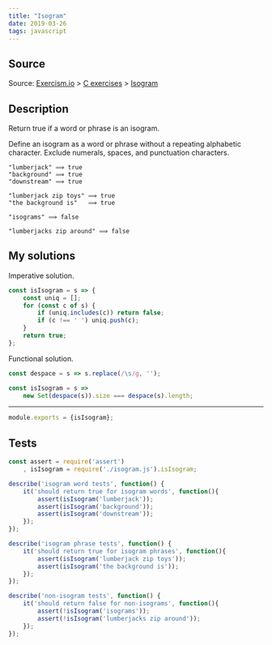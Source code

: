 ```yaml
---
title: "Isogram"
date: 2019-03-26
tags: javascript
---
```


## Source

Source: [Exercism.io] > [C exercises] > [Isogram]

[Exercism.io]: https://exercism.io/
[C exercises]: https://exercism.io/tracks/c
[Isogram]: http://exercism.io/exercises/c/isogram/


## Description

Return true if a word or phrase is an isogram.

Define an isogram as a word or phrase without a repeating alphabetic
character. Exclude numerals, spaces, and punctuation characters.


```
"lumberjack" ⟹ true
"background" ⟹ true
"downstream" ⟹ true

"lumberjack zip toys" ⟹ true
"the background is"   ⟹ true

"isograms" ⟹ false

"lumberjacks zip around" ⟹ false
```


## My solutions

Imperative solution.

```js
const isIsogram = s => {
    const uniq = [];
    for (const c of s) {
        if (uniq.includes(c)) return false;
        if (c !== ' ') uniq.push(c);
    }
    return true;
};
```

Functional solution.

```js
const despace = s => s.replace(/\s/g, '');

const isIsogram = s =>
    new Set(despace(s)).size === despace(s).length;
```

----

```js
module.exports = {isIsogram};
```


## Tests

```js
const assert = require('assert')
    , isIsogram = require('./isogram.js').isIsogram;

describe('isogram word tests', function() {
    it('should return true for isogram words', function(){
        assert(isIsogram('lumberjack'));
        assert(isIsogram('background'));
        assert(isIsogram('downstream'));
    });
});

describe('isogram phrase tests', function() {
    it('should return true for isogram phrases', function(){
        assert(isIsogram('lumberjack zip toys'));
        assert(isIsogram('the background is'));
    });
});

describe('non-isogram tests', function() {
    it('should return false for non-isograms', function(){
        assert(!isIsogram('isograms'));
        assert(!isIsogram('lumberjacks zip around'));
    });
});
```
